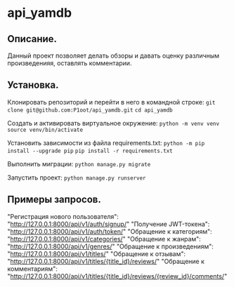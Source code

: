 # api_yamdb

## Описание.

Данный проект позволяет делать обзоры и давать оценку различным произведенияя, оставлять комментарии.

## Установка.

Клонировать репозиторий и перейти в него в командной строке:
`git clone git@github.com:P1oot/api_yamdb.git`
`cd api_yamdb`

Cоздать и активировать виртуальное окружение:
`python -m venv venv`
`source venv/bin/activate`

Установить зависимости из файла requirements.txt:
`python -m pip install --upgrade pip`
`pip install -r requirements.txt`

Выполнить миграции:
`python manage.py migrate`

Запустить проект:
`python manage.py runserver`

## Примеры запросов.

"Регистрация нового пользователя": "http://127.0.0.1:8000/api/v1/auth/signup/"
"Получение JWT-токена": "http://127.0.0.1:8000/api/v1/auth/token/"
"Обращение к категориям": "http://127.0.0.1:8000/api/v1/categories/"
"Обращение к жанрам": "http://127.0.0.1:8000/api/v1/genres/"
"Обращение к произведениям": "http://127.0.0.1:8000/api/v1/titles/"
"Обращение к отзывам": "http://127.0.0.1:8000/api/v1/titles/{title_id}/reviews/"
"Обращение к комментариям": "http://127.0.0.1:8000/api/v1/titles/{title_id}/reviews/{review_id}/comments/"
